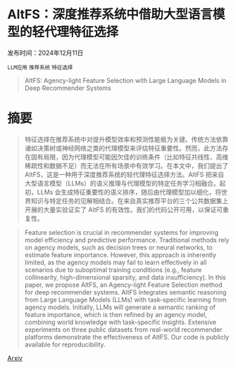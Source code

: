 # AltFS：深度推荐系统中借助大型语言模型的轻代理特征选择

发布时间：2024年12月11日

`LLM应用` `推荐系统` `特征选择`

> AltFS: Agency-light Feature Selection with Large Language Models in Deep Recommender Systems

# 摘要

> 特征选择在推荐系统中对提升模型效率和预测性能极为关键。传统方法依靠诸如决策树或神经网络之类的代理模型来评估特征重要性。然而，此方法存在固有局限，因为代理模型可能因欠佳的训练条件（比如特征共线性、高维稀疏性和数据不足）而无法在所有场景中有效学习。在本文中，我们提出了 AltFS，这是一种用于深度推荐系统的轻代理特征选择方法。AltFS 把来自大型语言模型（LLMs）的语义推理与代理模型的特定任务学习相融合。起初，LLMs 会生成特征重要性的语义排序，随后由代理模型加以细化，将世界知识与特定任务的见解相结合。在来自真实推荐平台的三个公共数据集上开展的大量实验证实了 AltFS 的有效性。我们的代码公开可用，以保证可重复性。

> Feature selection is crucial in recommender systems for improving model efficiency and predictive performance. Traditional methods rely on agency models, such as decision trees or neural networks, to estimate feature importance. However, this approach is inherently limited, as the agency models may fail to learn effectively in all scenarios due to suboptimal training conditions (e.g., feature collinearity, high-dimensional sparsity, and data insufficiency). In this paper, we propose AltFS, an Agency-light Feature Selection method for deep recommender systems. AltFS integrates semantic reasoning from Large Language Models (LLMs) with task-specific learning from agency models. Initially, LLMs will generate a semantic ranking of feature importance, which is then refined by an agency model, combining world knowledge with task-specific insights. Extensive experiments on three public datasets from real-world recommender platforms demonstrate the effectiveness of AltFS. Our code is publicly available for reproducibility.

[Arxiv](https://arxiv.org/abs/2412.08516)